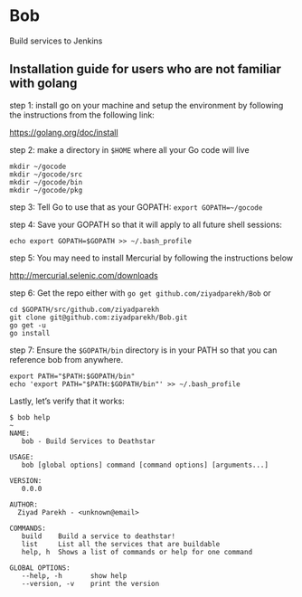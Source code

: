 # Bob
Build services to Jenkins

## Installation guide for users who are not familiar with golang

step 1: install go on your machine and setup the environment by following the instructions from the following link:

https://golang.org/doc/install

step 2: make a directory in `$HOME` where all your Go code will live
```
mkdir ~/gocode
mkdir ~/gocode/src
mkdir ~/gocode/bin
mkdir ~/gocode/pkg
```

step 3: Tell Go to use that as your GOPATH: `export GOPATH=~/gocode`

step 4: Save your GOPATH so that it will apply to all future shell sessions: 

`echo export GOPATH=$GOPATH >> ~/.bash_profile`

step 5: You may need to install Mercurial by following the instructions below

http://mercurial.selenic.com/downloads

step 6: Get the repo 
either with `go get github.com/ziyadparekh/Bob` or
```
cd $GOPATH/src/github.com/ziyadparekh
git clone git@github.com:ziyadparekh/Bob.git
go get -u
go install
```

step 7: Ensure the `$GOPATH/bin` directory is in your PATH so that you can reference bob from anywhere.
```
export PATH="$PATH:$GOPATH/bin"
echo 'export PATH="$PATH:$GOPATH/bin"' >> ~/.bash_profile
```

Lastly, let’s verify that it works:

```
$ bob help
~
NAME:
   bob - Build Services to Deathstar

USAGE:
   bob [global options] command [command options] [arguments...]

VERSION:
   0.0.0

AUTHOR:
  Ziyad Parekh - <unknown@email>

COMMANDS:
   build	Build a service to deathstar!
   list		List all the services that are buildable
   help, h	Shows a list of commands or help for one command

GLOBAL OPTIONS:
   --help, -h		show help
   --version, -v	print the version
   ```
